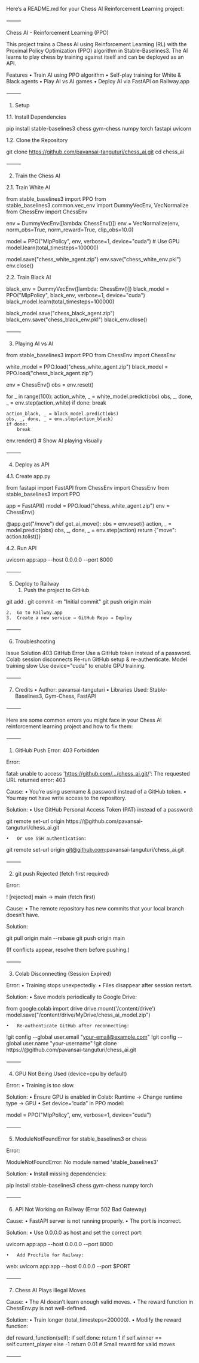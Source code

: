 Here’s a README.md for your Chess AI Reinforcement Learning project:

⸻

Chess AI - Reinforcement Learning (PPO)

This project trains a Chess AI using Reinforcement Learning (RL) with the Proximal Policy Optimization (PPO) algorithm in Stable-Baselines3. The AI learns to play chess by training against itself and can be deployed as an API.

Features
	•	Train AI using PPO algorithm
	•	Self-play training for White & Black agents
	•	Play AI vs AI games
	•	Deploy AI via FastAPI on Railway.app

⸻

1. Setup

1.1. Install Dependencies

pip install stable-baselines3 chess gym-chess numpy torch fastapi uvicorn

1.2. Clone the Repository

git clone https://github.com/pavansai-tanguturi/chess_ai.git
cd chess_ai



⸻

2. Train the Chess AI

2.1. Train White AI

from stable_baselines3 import PPO
from stable_baselines3.common.vec_env import DummyVecEnv, VecNormalize
from ChessEnv import ChessEnv

env = DummyVecEnv([lambda: ChessEnv()])
env = VecNormalize(env, norm_obs=True, norm_reward=True, clip_obs=10.0)

model = PPO("MlpPolicy", env, verbose=1, device="cuda")  # Use GPU
model.learn(total_timesteps=100000)

model.save("chess_white_agent.zip")
env.save("chess_white_env.pkl")
env.close()

2.2. Train Black AI

black_env = DummyVecEnv([lambda: ChessEnv()])
black_model = PPO("MlpPolicy", black_env, verbose=1, device="cuda")
black_model.learn(total_timesteps=100000)

black_model.save("chess_black_agent.zip")
black_env.save("chess_black_env.pkl")
black_env.close()



⸻

3. Playing AI vs AI

from stable_baselines3 import PPO
from ChessEnv import ChessEnv

white_model = PPO.load("chess_white_agent.zip")
black_model = PPO.load("chess_black_agent.zip")

env = ChessEnv()
obs = env.reset()

for _ in range(100):
    action_white, _ = white_model.predict(obs)
    obs, _, done, _ = env.step(action_white)
    if done:
        break

    action_black, _ = black_model.predict(obs)
    obs, _, done, _ = env.step(action_black)
    if done:
        break

env.render()  # Show AI playing visually



⸻

4. Deploy as API

4.1. Create app.py

from fastapi import FastAPI
from ChessEnv import ChessEnv
from stable_baselines3 import PPO

app = FastAPI()
model = PPO.load("chess_white_agent.zip")
env = ChessEnv()

@app.get("/move")
def get_ai_move():
    obs = env.reset()
    action, _ = model.predict(obs)
    obs, _, done, _ = env.step(action)
    return {"move": action.tolist()}

4.2. Run API

uvicorn app:app --host 0.0.0.0 --port 8000



⸻

5. Deploy to Railway
	1.	Push the project to GitHub

git add .
git commit -m "Initial commit"
git push origin main


	2.	Go to Railway.app
	3.	Create a new service → GitHub Repo → Deploy

⸻

6. Troubleshooting

Issue	Solution
403 GitHub Error	Use a GitHub token instead of a password.
Colab session disconnects	Re-run GitHub setup & re-authenticate.
Model training slow	Use device="cuda" to enable GPU training.



⸻

7. Credits
	•	Author: pavansai-tanguturi
	•	Libraries Used: Stable-Baselines3, Gym-Chess, FastAPI

⸻


Here are some common errors you might face in your Chess AI reinforcement learning project and how to fix them:

⸻

1. GitHub Push Error: 403 Forbidden

Error:

fatal: unable to access 'https://github.com/.../chess_ai.git/': The requested URL returned error: 403

Cause:
	•	You’re using username & password instead of a GitHub token.
	•	You may not have write access to the repository.

Solution:
	•	Use GitHub Personal Access Token (PAT) instead of a password:

git remote set-url origin https://<TOKEN>@github.com/pavansai-tanguturi/chess_ai.git


	•	Or use SSH authentication:

git remote set-url origin git@github.com:pavansai-tanguturi/chess_ai.git



⸻

2. git push Rejected (fetch first required)

Error:

! [rejected]        main -> main (fetch first)

Cause:
	•	The remote repository has new commits that your local branch doesn’t have.

Solution:

git pull origin main --rebase
git push origin main

(If conflicts appear, resolve them before pushing.)

⸻

3. Colab Disconnecting (Session Expired)

Error:
	•	Training stops unexpectedly.
	•	Files disappear after session restart.

Solution:
	•	Save models periodically to Google Drive:

from google.colab import drive
drive.mount('/content/drive')
model.save("/content/drive/MyDrive/chess_ai_model.zip")


	•	Re-authenticate GitHub after reconnecting:

!git config --global user.email "your-email@example.com"
!git config --global user.name "your-username"
!git clone https://<TOKEN>@github.com/pavansai-tanguturi/chess_ai.git



⸻

4. GPU Not Being Used (device=cpu by default)

Error:
	•	Training is too slow.

Solution:
	•	Ensure GPU is enabled in Colab:
Runtime → Change runtime type → GPU
	•	Set device=“cuda” in PPO model:

model = PPO("MlpPolicy", env, verbose=1, device="cuda")



⸻

5. ModuleNotFoundError for stable_baselines3 or chess

Error:

ModuleNotFoundError: No module named 'stable_baselines3'

Solution:
	•	Install missing dependencies:

pip install stable-baselines3 chess gym-chess numpy torch



⸻

6. API Not Working on Railway (Error 502 Bad Gateway)

Cause:
	•	FastAPI server is not running properly.
	•	The port is incorrect.

Solution:
	•	Use 0.0.0.0 as host and set the correct port:

uvicorn app:app --host 0.0.0.0 --port 8000


	•	Add Procfile for Railway:

web: uvicorn app:app --host 0.0.0.0 --port $PORT



⸻

7. Chess AI Plays Illegal Moves

Cause:
	•	The AI doesn’t learn enough valid moves.
	•	The reward function in ChessEnv.py is not well-defined.

Solution:
	•	Train longer (total_timesteps=200000).
	•	Modify the reward function:

def reward_function(self):
    if self.done:
        return 1 if self.winner == self.current_player else -1
    return 0.01  # Small reward for valid moves



⸻
  
